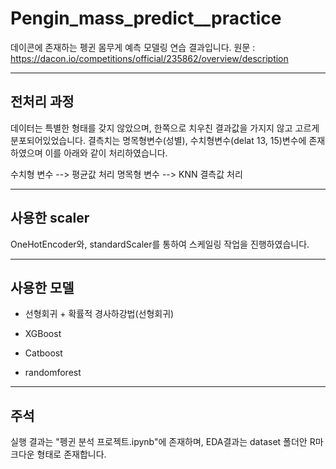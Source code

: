 # Pengin_mass_predict__practice
데이콘에 존재하는 펭귄 몸무게 예측 모델링 연습 결과입니다.
원문 : https://dacon.io/competitions/official/235862/overview/description

***
## 전처리 과정

데이터는 특별한 형태를 갖지 않았으며, 한쪽으로 치우친 결과값을 가지지 않고 고르게 분포되어있었습니다.
결측치는 명목형변수(성별), 수치형변수(delat 13, 15)변수에 존재하였으며 이를 아래와 같이 처리하였습니다.

수치형 변수 --> 평균값 처리
명목형 변수 --> KNN 결측값 처리

***
## 사용한 scaler

OneHotEncoder와, standardScaler를 통하여 스케일링 작업을 진행하였습니다.

***
## 사용한 모델

- 선형회귀 + 확률적 경사하강법(선형회귀)

- XGBoost

- Catboost

- randomforest


***
## 주석
실행 결과는 "펭귄 분석 프로젝트.ipynb"에 존재하며, EDA결과는 dataset 폴더안 R마크다운 형태로 존재합니다.
